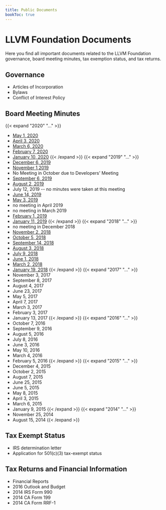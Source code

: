 ```yaml
---
title: Public Documents
bookToc: true
---
```

# LLVM Foundation Documents
Here you find all important documents related to the LLVM Foundation governance, board meeting minutes, tax exemption status, and tax returns.

## Governance
 * Articles of Incorporation
 * Bylaws
 * Conflict of Interest Policy

## Board Meeting Minutes
{{< expand "2020" "..." >}}
 * [May 1, 2020](/documents/minutes/2020-05-01.pdf)
 * [April 3, 2020](/documents/minutes/2020-04-03.pdf)
 * [March 6, 2020](/documents/minutes/2020-03-06.pdf)
 * [February 7, 2020](/documents/minutes/2020-02-07.pdf)
 * [January 10, 2020](/documents/minutes/2020-01-10-LLVMFoundation-BoardMeetingMinutes.pdf)
{{< /expand >}}
{{< expand "2019" "..." >}}
 * [December 6, 2019](/documents/minutes/2019-12-06-LLVMFoundation-BoardMeetingMinutes.pdf)
 * [November 1,2019](/documents/minutes/2019-11-01-LLVMFoundation-BoardMeetingMinutes.pdf)
 * No Meeting in October due to Developers' Meeting
 * [September 6, 2019](/documents/minutes/2019-09-06-LLVMFoundation-BoardMeetingMinutes.pdf)
 * [August 2, 2019](/documents/minutes/2019-08-02-LLVMFoundation-BoardMeetingMinutes.pdf)
 * July 12, 2019 -- no minutes were taken at this meeting
 * [June 14, 2019](/documents/minutes/2019-06-14.pdf)
 * [May 3, 2019](/documents/minutes/2019-05-03.pdf)
 * no meeting in April 2019
 * no meeting in March 2019
 * [February 1, 2019](/documents/minutes/2019-02-01.pdf)
 * [January 11, 2019](/documents/minutes/2019-01-11.pdf)
{{< /expand >}}
{{< expand "2018" "..." >}}
 * no meeting in December 2018
 * [November 2, 2018](/documents/minutes/2018-11-02.pdf)
 * [October 5, 2018](/documents/minutes/2018-10-05.pdf)
 * [September 14, 2018](/documents/minutes/2018-09-14.pdf)
 * [August 3, 2018](/documents/minutes/2018-08-03.pdf)
 * [July 9, 2018](/documents/minutes/2018-07-09-LLVMFoundationBoardMinutes.pdf)
 * [June 1, 2018](/documents/minutes/2018-06-01-LLVMFoundationBoardMinutes.pdf)
 * [March 2, 2018](/documents/minutes/2018-03-02.pdf)
 * [January 19, 2018](/documents/minutes/2018-01-19.pdf)
{{< /expand >}} 
{{< expand "2017" "..." >}}
 * November 3, 2017
 * September 8, 2017
 * August 4, 2017
 * June 23, 2017
 * May 5, 2017
 * April 7, 2017
 * March 3, 2017
 * February 3, 2017
 * January 13, 2017
{{< /expand >}}
{{< expand "2016" "..." >}} 
 * October 7, 2016
 * September 9, 2016
 * August 5, 2016
 * July 8, 2016
 * June 3, 2016
 * May 10, 2016
 * March 4, 2016
 * February 5, 2016
{{< /expand >}}
{{< expand "2015" "..." >}} 
 * December 4, 2015
 * October 2, 2015
 * August 7, 2015
 * June 25, 2015
 * June 5, 2015
 * May 8, 2015
 * April 3, 2015
 * March 6, 2015
 * January 9, 2015
{{< /expand >}}
{{< expand "2014" "..." >}} 
 * November 25, 2014
 * August 15, 2014
{{< /expand >}}

## Tax Exempt Status
 * IRS determination letter
 * Application for 501(c)(3) tax-exempt status

## Tax Returns and Financial Information
 * Financial Reports
 * 2016 Outlook and Budget
 * 2014 IRS Form 990
 * 2014 CA Form 199
 * 2014 CA Form RRF-1
